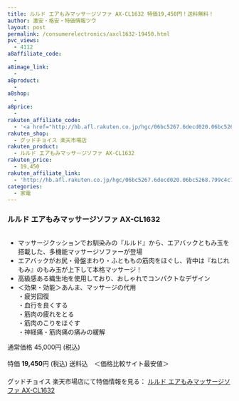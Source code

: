 ```yaml
---
title: ルルド エアもみマッサージソファ AX-CL1632 特価19,450円！送料無料！
author: 激安・格安・特価情報ツウ
layout: post
permalink: /consumerelectronics/axcl1632-19450.html
pvc_views:
  - 4112
a8affiliate_code:
  - 
a8image_link:
  - 
a8product:
  - 
a8shop:
  - 
a8price:
  - 
rakuten_affiliate_code:
  - '<a href="http://hb.afl.rakuten.co.jp/hgc/06bc5267.6decd020.06bc5268.799c4c7c/?pc=http%3a%2f%2fitem.rakuten.co.jp%2fgood-choice%2fg012d-25213%2f%3fscid%3daf_link_img&m=http%3a%2f%2fm.rakuten.co.jp%2fgood-choice%2fi%2f10076625%2f" target="_blank"><img src ="http://hbb.afl.rakuten.co.jp/hgb/?pc=http%3a%2f%2fthumbnail.image.rakuten.co.jp%2f%400_mall%2fgood-choice%2fcabinet%2f201211%2fg012d-25213item.jpg%3f_ex%3d128x128&m=http%3a%2f%2fthumbnail.image.rakuten.co.jp%2f%400_mall%2fgood-choice%2fcabinet%2f201211%2fg012d-25213item.jpg%3f_ex%3d80x80" border="0"></a>'
rakuten_shop:
  - グッドチョイス 楽天市場店
rakuten_product:
  - ルルド エアもみマッサージソファ AX-CL1632
rakuten_price:
  - 19,450
rakuten_affiliate_link:
  - 'http://hb.afl.rakuten.co.jp/hgc/06bc5267.6decd020.06bc5268.799c4c7c/?pc=http%3a%2f%2fitem.rakuten.co.jp%2fgood-choice%2fg012d-25213%2f%3fscid%3daf_link_img&m=http%3a%2f%2fm.rakuten.co.jp%2fgood-choice%2fi%2f10076625%2f'
categories:
  - 家電
---
```

### ルルド エアもみマッサージソファ AX-CL1632

<div class="img-bg2 img_L">
  <a href="http://hb.afl.rakuten.co.jp/hgc/06bc5267.6decd020.06bc5268.799c4c7c/?pc=http%3a%2f%2fitem.rakuten.co.jp%2fgood-choice%2fg012d-25213%2f%3fscid%3daf_link_img&m=http%3a%2f%2fm.rakuten.co.jp%2fgood-choice%2fi%2f10076625%2f" target="_blank"><img src="http://hbb.afl.rakuten.co.jp/hgb/?pc=http%3a%2f%2fthumbnail.image.rakuten.co.jp%2f%400_mall%2fgood-choice%2fcabinet%2f201211%2fg012d-25213item.jpg%3f_ex%3d128x128&m=http%3a%2f%2fthumbnail.image.rakuten.co.jp%2f%400_mall%2fgood-choice%2fcabinet%2f201211%2fg012d-25213item.jpg%3f_ex%3d80x80" border="0" title="" alt="" /></a>
</div>

<!--more-->

  * マッサージクッションでお馴染みの『ルルド』から、エアバックともみ玉を搭載した、多機能マッサージソファーが登場
  * エアバックがお尻・骨盤まわり・ふとももの筋肉をほぐし、背中は『ねじれもみ』のもみ玉が上下して本格マッサージ！
  * 高級感ある織生地を使用しており、おしゃれでコンパクトなデザイン
  * ＜効果・効能＞あんま、マッサージの代用  
    ・疲労回復  
    ・血行を良くする  
    ・筋肉の疲れをとる  
    ・筋肉のこりをほぐす  
    ・神経痛・筋肉痛の痛みの緩解 

通常価格 45,000円 (税込)  
<br clear="all" />特価 <span class="tokka-price"><strong>19,450</strong></span>円 (税込) 送料込　＜価格比較サイト最安値＞  
　　  
グッドチョイス 楽天市場店にて特価情報を見る： <a href="http://hb.afl.rakuten.co.jp/hgc/06bc5267.6decd020.06bc5268.799c4c7c/?pc=http%3a%2f%2fitem.rakuten.co.jp%2fgood-choice%2fg012d-25213%2f%3fscid%3daf_link_img&m=http%3a%2f%2fm.rakuten.co.jp%2fgood-choice%2fi%2f10076625%2f" target="_blank"><span class="fs150p">ルルド エアもみマッサージソファ AX-CL1632</span></a>